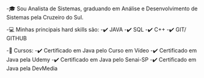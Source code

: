-🎓 Sou Analista de Sistemas, graduando em Análise e Desenvolvimento de Sistemas pela Cruzeiro do Sul.

-💻 Minhas principais hard skills são:
-✔️ JAVA
-✔️ SQL
-✔️ C++
-✔️ GIT/ GITHUB

-📖 Cursos:
-✔️ Certificado em Java pelo Curso em Vídeo
-✔️ Certificado em Java pela Udemy
-✔️ Certificado em Java pelo Senai-SP
-✔️ Certificado em Java pela DevMedia

<!---
AdrianoGSM/AdrianoGSM is a ✨ special ✨ repository because its `README.md` (this file) appears on your GitHub profile.
You can click the Preview link to take a look at your changes.
--->
